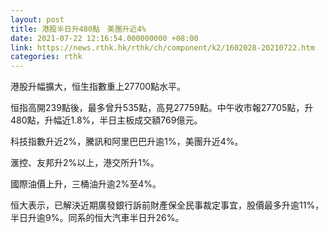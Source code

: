 ```yaml
---
layout: post
title: 港股半日升480點　美團升近4%
date: 2021-07-22 12:16:54.000000000 +08:00
link: https://news.rthk.hk/rthk/ch/component/k2/1602028-20210722.htm
categories: rthk
---
```


港股升幅擴大，恒生指數重上27700點水平。

恒指高開239點後，最多曾升535點，高見27759點。中午收市報27705點，升480點，升幅近1.8%，半日主板成交額769億元。

科技指數升近2%，騰訊和阿里巴巴升逾1%，美團升近4%。

滙控、友邦升2%以上，港交所升1%。

國際油價上升，三桶油升逾2%至4%。

恒大表示，已解決近期廣發銀行訴前財產保全民事裁定事宜，股價最多升逾11%，半日升逾9%。同系的恒大汽車半日升26%。
